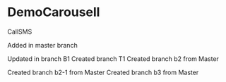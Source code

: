 # DemoCarousell
CallSMS

Added in master branch

Updated in branch B1
Created branch T1
Created branch b2 from Master

Created branch b2-1 from Master
Created branch b3 from Master
